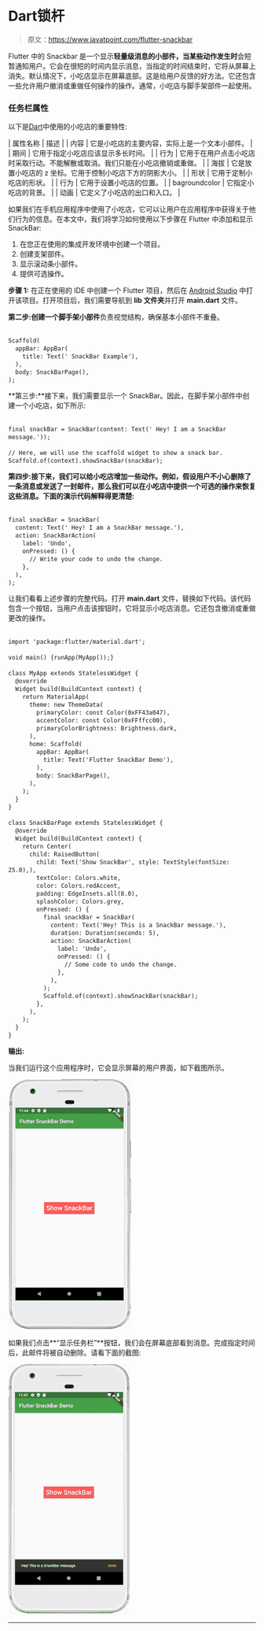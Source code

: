 # Dart锁杆

> 原文：<https://www.javatpoint.com/flutter-snackbar>

Flutter 中的 Snackbar 是一个显示**轻量级消息的小部件，当某些动作发生时**会短暂通知用户。它会在很短的时间内显示消息，当指定的时间结束时，它将从屏幕上消失。默认情况下，小吃店显示在屏幕底部。这是给用户反馈的好方法。它还包含一些允许用户撤消或重做任何操作的操作。通常，小吃店与脚手架部件一起使用。

### 任务栏属性

以下是[Dart](https://www.javatpoint.com/flutter)中使用的小吃店的重要特性:

| 属性名称 | 描述 |
| 内容 | 它是小吃店的主要内容，实际上是一个文本小部件。 |
| 期间 | 它用于指定小吃店应该显示多长时间。 |
| 行为 | 它用于在用户点击小吃店时采取行动。不能解散或取消。我们只能在小吃店撤销或重做。 |
| 海拔 | 它是放置小吃店的 z 坐标。它用于控制小吃店下方的阴影大小。 |
| 形状 | 它用于定制小吃店的形状。 |
| 行为 | 它用于设置小吃店的位置。 |
| bagroundcolor | 它指定小吃店的背景。 |
| 动画 | 它定义了小吃店的出口和入口。 |

如果我们在手机应用程序中使用了小吃店，它可以让用户在应用程序中获得关于他们行为的信息。在本文中，我们将学习如何使用以下步骤在 Flutter 中添加和显示 SnackBar:

1.  在您正在使用的集成开发环境中创建一个项目。
2.  创建支架部件。
3.  显示滚动条小部件。
4.  提供可选操作。

**步骤 1:** 在正在使用的 IDE 中创建一个 Flutter 项目，然后在 [Android Studio](https://www.javatpoint.com/android-studio) 中打开该项目。打开项目后，我们需要导航到 **lib 文件夹**并打开 **main.dart** 文件。

**第二步:**创建一个**脚手架小部件**负责视觉结构，确保基本小部件不重叠。

```

Scaffold(
  appBar: AppBar(
    title: Text(' SnackBar Example'),
  ),
  body: SnackBarPage(),
);

```

**第三步:**接下来，我们需要显示一个 SnackBar。因此，在脚手架小部件中创建一个小吃店，如下所示:

```

final snackBar = SnackBar(content: Text(' Hey! I am a SnackBar message.'));

// Here, we will use the scaffold widget to show a snack bar.
Scaffold.of(context).showSnackBar(snackBar);

```

**第四步:**接下来，我们可以给小吃店增加一些**动作。例如，假设用户不小心删除了一条消息或发送了一封邮件，那么我们可以在小吃店中提供一个可选的操作来恢复这些消息。下面的演示代码解释得更清楚:**

```

final snackBar = SnackBar(
  content: Text(' Hey! I am a SnackBar message.'),
  action: SnackBarAction(
    label: 'Undo',
    onPressed: () {
      // Write your code to undo the change.
    },
  ),
);

```

让我们看看上述步骤的完整代码。打开 **main.dart** 文件，替换如下代码。该代码包含一个按钮，当用户点击该按钮时，它将显示小吃店消息。它还包含撤消或重做更改的操作。

```

import 'package:flutter/material.dart';

void main() {runApp(MyApp());}

class MyApp extends StatelessWidget {
  @override
  Widget build(BuildContext context) {
    return MaterialApp(
      theme: new ThemeData(
        primaryColor: const Color(0xFF43a047),
        accentColor: const Color(0xFFffcc00),
        primaryColorBrightness: Brightness.dark,
      ),
      home: Scaffold(
        appBar: AppBar(
          title: Text('Flutter SnackBar Demo'),
        ),
        body: SnackBarPage(),
      ),
    );
  }
}

class SnackBarPage extends StatelessWidget {
  @override
  Widget build(BuildContext context) {
    return Center(
      child: RaisedButton(
        child: Text('Show SnackBar', style: TextStyle(fontSize: 25.0),),
        textColor: Colors.white,
        color: Colors.redAccent,
        padding: EdgeInsets.all(8.0),
        splashColor: Colors.grey,
        onPressed: () {
          final snackBar = SnackBar(
            content: Text('Hey! This is a SnackBar message.'),
            duration: Duration(seconds: 5),
            action: SnackBarAction(
              label: 'Undo',
              onPressed: () {
                // Some code to undo the change.
              },
            ),
          );
          Scaffold.of(context).showSnackBar(snackBar);
        },
      ),
    );
  }
}

```

**输出:**

当我们运行这个应用程序时，它会显示屏幕的用户界面，如下截图所示。

![Flutter Snackbar](img/a1e6b4996ceddc7362a1322b9c76de13.png)

如果我们点击**“显示任务栏”**按钮，我们会在屏幕底部看到消息。完成指定时间后，此邮件将被自动删除。请看下面的截图:

![Flutter Snackbar](img/d88eb370ac42260e5e6b117f0bde4a02.png)

* * *